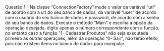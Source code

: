 Questão 1 -
Na classe “ConnectionFactory”  mude o valor da variável “url” de acordo com a url do seu banco de dados, da variável “user” de acordo com o usuário do seu banco de dados e password, de acordo com a senha do seu banco de dados.
Execute o método “Main” e escolha a opção da operação desejada, digite apenas o número correspondente com a função, no entanto caso a função "1- Cadastrar Produtos" não seja executada primeiro as outras operações, além da operação “0- Sair”, não terão efeito, pois não existem items no banco de dados para manipular. 
